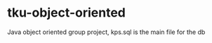 # tku-object-oriented

Java object oriented group project,
kps.sql is the main file for the db

<!-- hi -->
